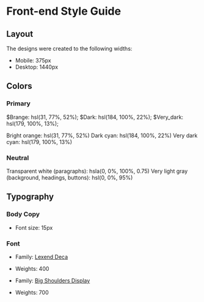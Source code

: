 # Front-end Style Guide

## Layout

The designs were created to the following widths:

- Mobile: 375px
- Desktop: 1440px

## Colors

### Primary
$Brange: hsl(31, 77%, 52%);
$Dark: hsl(184, 100%, 22%);
$Very_dark: hsl(179, 100%, 13%);


Bright orange: hsl(31, 77%, 52%)
Dark cyan: hsl(184, 100%, 22%)
Very dark cyan: hsl(179, 100%, 13%)

### Neutral

Transparent white (paragraphs): hsla(0, 0%, 100%, 0.75)
Very light gray (background, headings, buttons): hsl(0, 0%, 95%)

## Typography

### Body Copy

- Font size: 15px

### Font

- Family: [Lexend Deca](https://fonts.google.com/specimen/Lexend+Deca)
- Weights: 400

- Family: [Big Shoulders Display](https://fonts.google.com/specimen/Big+Shoulders+Display)
- Weights: 700
